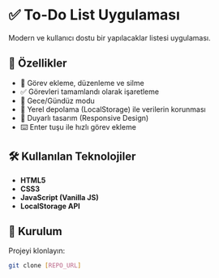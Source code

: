 # ✅ To-Do List Uygulaması

Modern ve kullanıcı dostu bir yapılacaklar listesi uygulaması.

## 🚀 Özellikler

- 📝 Görev ekleme, düzenleme ve silme  
- ✅ Görevleri tamamlandı olarak işaretleme  
- 🌙 Gece/Gündüz modu  
- 💾 Yerel depolama (LocalStorage) ile verilerin korunması  
- 📱 Duyarlı tasarım (Responsive Design)  
- ⌨️ Enter tuşu ile hızlı görev ekleme  

## 🛠 Kullanılan Teknolojiler

- **HTML5**
- **CSS3**
- **JavaScript (Vanilla JS)**
- **LocalStorage API**

## 🔧 Kurulum

Projeyi klonlayın:

```bash
git clone [REPO_URL]
